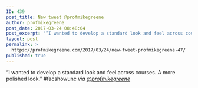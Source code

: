 ```yaml
---
ID: 439
post_title: New tweet @profmikegreene
author: profmikegreene
post_date: 2017-03-24 08:48:04
post_excerpt: '“I wanted to develop a standard look and feel across courses. A more polished look.” #facshowunc'
layout: post
permalink: >
  https://profmikegreene.com/2017/03/24/new-tweet-profmikegreene-47/
published: true
---
```

“I wanted to develop a standard look and feel across courses. A more polished look.” #facshowunc
<cite>via <a href="https://twitter.com/profmikegreene/status/845270996496142336">@profmikegreene</a></cite>